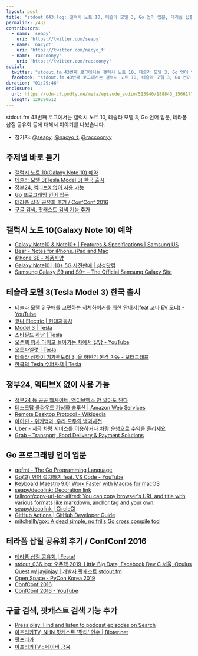 ```yaml
---
layout: post
title: "stdout_043.log: 갤럭시 노트 10, 테슬라 모델 3, Go 언어 입문, 테라폼 삽질 공유회"
permalink: /43/
contributors:
  - name: 'seapy'
    uri: 'https://twitter.com/seapy'
  - name: 'nacyot'
    uri: 'https://twitter.com/nacyo_t'
  - name: 'raccoonyy'
    uri: 'https://twitter.com/raccoonyy'
social:
  twitter: "stdout.fm 43번째 로그에서는 갤럭시 노트 10, 테슬라 모델 3, Go 언어 입문, 테라폼 삽질 공유회 등에 대해서 이야기를 나눴습니다."
  facebook: "stdout.fm 43번째 로그에서는 갤럭시 노트 10, 테슬라 모델 3, Go 언어 입문, 테라폼 삽질 공유회 등에 대해서 이야기를 나눴습니다."
duration: "01:29:46"
enclosure:
  url: https://cdn-cf.podty.me/meta/episode_audio/513940/188843_1566177020526.mp3
  length: 129290512
---
```


stdout.fm 43번째 로그에서는 갤럭시 노트 10, 테슬라 모델 3, Go 언어 입문, 테라폼 삽질 공유회 등에 대해서 이야기를 나눴습니다.

* 참가자: [@seapy][sea], [@nacyo_t][nac], [@raccoonyy][rac]

[sea]: https://twitter.com/seapy
[nac]: https://twitter.com/nacyo_t
[rac]: https://twitter.com/raccoonyy

## 주제별 바로 듣기

* <a href="#" onclick="jumpPlayer(20.0); return false;">갤럭시 노트 10(Galaxy Note 10) 예약</a>
* <a href="#" onclick="jumpPlayer(780.0); return false;">테슬라 모델 3(Tesla Model 3) 한국 출시</a>
* <a href="#" onclick="jumpPlayer(1650.0); return false;">정부24, 엑티브X 없이 사용 가능</a>
* <a href="#" onclick="jumpPlayer(3120.0); return false;">Go 프로그래밍 언어 입문</a>
* <a href="#" onclick="jumpPlayer(4145.0); return false;">테라폼 삽질 공유회 후기 / ConfConf 2016</a>
* <a href="#" onclick="jumpPlayer(4926.0); return false;">구글 검색, 팟캐스트 검색 기능 추가</a>

## 갤럭시 노트 10(Galaxy Note 10) 예약

* [Galaxy Note10 & Note10+ \| Features & Specifications \| Samsung US](https://www.samsung.com/us/mobile/galaxy-note10/)
* [Bear - Notes for iPhone, iPad and Mac](https://bear.app/)
* [iPhone SE - 제품사양](https://support.apple.com/kb/SP738?locale=en_US&viewlocale=ko_KR)
* [Galaxy Note10 \| 10+ 5G 사전판매 \| 삼성닷컴](https://www.samsung.com/sec/galaxy-note10/preorder/)
* [Samsung Galaxy S9 and S9+ – The Official Samsung Galaxy Site](https://www.samsung.com/global/galaxy/galaxy-s9/)

## 테슬라 모델 3(Tesla Model 3) 한국 출시

* [테슬라 모델 3 구매를 고민하는 히치하이커를 위한 안내서(feat 코나 EV 오너) - YouTube](https://www.youtube.com/watch?v=C-yFJmWvhz0)
* [코나 Electric \| 현대자동차](https://www.hyundai.com/kr/ko/vehicles/kona-electric/specifications)
* [Model 3 \| Tesla](https://www.tesla.com/ko_KR/model3)
* [스타필드 하남 \| Tesla](https://www.tesla.com/ko_KR/findus/location/store/starfieldhanam)
* [오픈핵 행사 마치고 돌아가는 차에서 잡담 - YouTube](https://www.youtube.com/watch?v=yWekgt8Dc9o&t=29s)
* [오토파일럿 \| Tesla](https://www.tesla.com/ko_KR/autopilot)
* [테슬라 상하이 기가팩토리 3, 올 하반기 본격 가동 - 모터그래프](https://www.motorgraph.com/news/articleView.html?idxno=23270)
* [한국의 Tesla 수퍼차저 \| Tesla](https://www.tesla.com/ko_KR/findus/list/superchargers/South%20Korea)

## 정부24, 엑티브X 없이 사용 가능

* [정부24 등 공공 웹사이트, 액티브엑스 안 깔아도 된다](http://www.donga.com/news/article/all/20190813/96949198/1)
* [데스크탑 클라우드 가상화 솔루션 \| Amazon Web Services](https://aws.amazon.com/ko/workspaces/)
* [Remote Desktop Protocol - Wikipedia](https://en.wikipedia.org/wiki/Remote_Desktop_Protocol)
* [아이핀 - 위키백과, 우리 모두의 백과사전](https://ko.wikipedia.org/wiki/%EC%95%84%EC%9D%B4%ED%95%80)
* [Uber - 지금 차량 서비스를 이용하거나 차량 운행으로 수익을 올리세요](https://www.uber.com/kr/ko/)
* [Grab – Transport, Food Delivery & Payment Solutions](https://www.grab.com/sg/)

## Go 프로그래밍 언어 입문

* [gofmt - The Go Programming Language](https://golang.org/cmd/gofmt/)
* [Go(고) 언어 설치하기 feat. VS Code - YouTube](44bits.io/)
* [Keyboard Maestro 9.0: Work Faster with Macros for macOS](https://www.keyboardmaestro.com/main/)
* [seapy/decolink: Decoration link](https://github.com/seapy/decolink)
* [fallroot/copy-url-for-alfred: You can copy browser's URL and title with various formats like markdown, anchor tag and your own.](https://github.com/fallroot/copy-url-for-alfred)
* [seapy/decolink \| CircleCI](https://circleci.com/gh/seapy/decolink)
* [GitHub Actions \| GitHub Developer Guide](https://developer.github.com/actions/)
* [mitchellh/gox: A dead simple, no frills Go cross compile tool](https://github.com/mitchellh/gox)

## 테라폼 삽질 공유회 후기 / ConfConf 2016
* [테라폼 삽질 공유회 \| Festa!](https://festa.io/events/394)
* [stdout_036.log: 오픈핵 2019, Little Big Data, Facebook Dev C 서울, Oculus Quest w/ jayjinjay \| 개발자 팟캐스트 stdout.fm](https://stdout.fm/36/)
* [Open Space - PyCon Korea 2019](https://www.pycon.kr/program/open-space-talk)
* [ConfConf 2016](https://confconf.github.io/)
* [ConfConf 2016 - YouTube](https://www.youtube.com/playlist?list=PLLpp1MOTRVCAhT6yzo2mm0DKYFO0c_ri6)

## 구글 검색, 팟캐스트 검색 기능 추가

* [Press play: Find and listen to podcast episodes on Search](https://www.blog.google/products/search/press-play-find-and-listen-podcast-episodes-search/)
* [아프리카TV, NHN 팟캐스트 '팟티' 인수 \| Bloter.net](https://www.bloter.net/archives/348084)
* [팟프리카](http://www.podfreeca.com/)
* [아프리카TV : 네이버 금융](https://finance.naver.com/item/main.nhn?code=067160)
